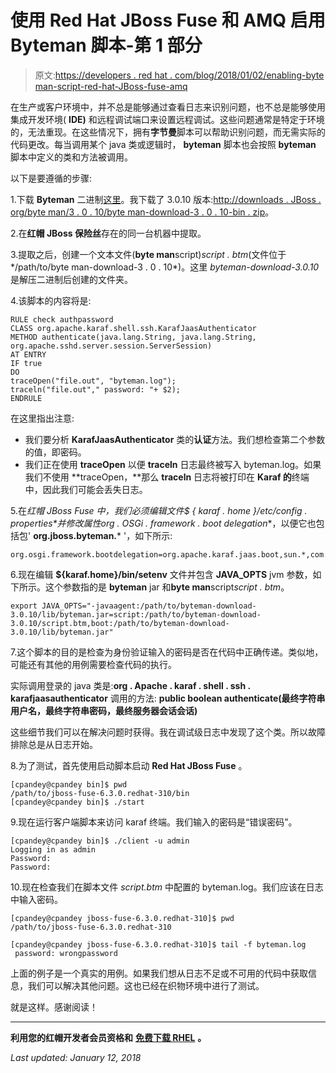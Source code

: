 # 使用 Red Hat JBoss Fuse 和 AMQ 启用 Byteman 脚本-第 1 部分

> 原文:[https://developers . red hat . com/blog/2018/01/02/enabling-byte man-script-red-hat-JBoss-fuse-amq](https://developers.redhat.com/blog/2018/01/02/enabling-byteman-script-red-hat-jboss-fuse-amq)

在生产或客户环境中，并不总是能够通过查看日志来识别问题，也不总是能够使用集成开发环境( **IDE)** 和远程调试端口来设置远程调试。这些问题通常是特定于环境的，无法重现。在这些情况下，拥有**字节曼**脚本可以帮助识别问题，而无需实际的代码更改。每当调用某个 java 类或逻辑时， **byteman** 脚本也会按照 **byteman** 脚本中定义的类和方法被调用。

以下是要遵循的步骤:

1.下载 **Byteman** 二进制[这里](http://byteman.jboss.org/downloads.html)。我下载了 3.0.10 版本:[http://downloads . JBoss . org/byte man/3 . 0 . 10/byte man-download-3 . 0 . 10-bin . zip](http://downloads.jboss.org/byteman/3.0.10/byteman-download-3.0.10-bin.zip)。

2.在**红帽 JBoss 保险丝**存在的同一台机器中提取。

3.提取之后，创建一个文本文件(**byte man**script)*script . btm*(文件位于*/path/to/byte man-download-3 . 0 . 10*)。这里 *byteman-download-3.0.10* 是解压二进制后创建的文件夹。

4.该脚本的内容将是:

```
RULE check authpassword
CLASS org.apache.karaf.shell.ssh.KarafJaasAuthenticator
METHOD authenticate(java.lang.String, java.lang.String, org.apache.sshd.server.session.ServerSession)
AT ENTRY
IF true
DO 
traceOpen("file.out", "byteman.log");
traceln("file.out"," password: "+ $2);
ENDRULE

```

在这里指出注意:

*   我们要分析 **KarafJaasAuthenticator** 类的**认证**方法。我们想检查第二个参数的值，即密码。
*   我们正在使用 **traceOpen** 以便 **traceln** 日志最终被写入 byteman.log。如果我们不使用 **traceOpen，**那么 **traceln** 日志将被打印在 **Karaf 的**终端中，因此我们可能会丢失日志。

5.在**红帽 JBoss Fuse 中，**我们必须编辑文件*$ { karaf . home }/etc/config . properties*并修改属性**org . OSGi . framework . boot delegation**，以便它也包括包' **org.jboss.byteman.*** '，如下所示:

```
org.osgi.framework.bootdelegation=org.apache.karaf.jaas.boot,sun.*,com.sun.*,javax.transaction,javax.transaction.*,org.apache.xalan.processor,org.apache.xpath.jaxp,org.apache.xml.dtm.ref,org.apache.xerces.jaxp.datatype,org.apache.xerces.stax,org.apache.xerces.parsers,org.apache.xerces.jaxp,org.apache.xerces.jaxp.validation,org.apache.xerces.dom,org.jboss.byteman.*
```

6.现在编辑 **${karaf.home}/bin/setenv** 文件并包含 **JAVA_OPTS** jvm 参数，如下所示。这个参数指的是 **byteman** jar 和**byte man**script*script . btm*。

```
export JAVA_OPTS="-javaagent:/path/to/byteman-download-3.0.10/lib/byteman.jar=script:/path/to/byteman-download-3.0.10/script.btm,boot:/path/to/byteman-download-3.0.10/lib/byteman.jar"
```

7.这个脚本的目的是检查为身份验证输入的密码是否在代码中正确传递。类似地，可能还有其他的用例需要检查代码的执行。

实际调用登录的 java 类是:**org . Apache . karaf . shell . ssh . karafjaasauthenticator**
调用的方法: **public boolean authenticate(最终字符串用户名，最终字符串密码，最终服务器会话会话)**

这些细节我们可以在解决问题时获得。我在调试级日志中发现了这个类。所以故障排除总是从日志开始。

8.为了测试，首先使用启动脚本启动 **Red Hat JBoss Fuse** 。

```
[cpandey@cpandey bin]$ pwd
/path/to/jboss-fuse-6.3.0.redhat-310/bin
[cpandey@cpandey bin]$ ./start
```

9.现在运行客户端脚本来访问 karaf 终端。我们输入的密码是“错误密码”。

```
[cpandey@cpandey bin]$ ./client -u admin
Logging in as admin
Password: 
Password:
```

10.现在检查我们在脚本文件 *script.btm* 中配置的 byteman.log。我们应该在日志中输入密码。

```
[cpandey@cpandey jboss-fuse-6.3.0.redhat-310]$ pwd
/path/to/jboss-fuse-6.3.0.redhat-310

[cpandey@cpandey jboss-fuse-6.3.0.redhat-310]$ tail -f byteman.log 
 password: wrongpassword
```

上面的例子是一个真实的用例。如果我们想从日志不足或不可用的代码中获取信息，我们可以解决其他问题。这也已经在织物环境中进行了测试。

就是这样。感谢阅读！

* * *

**利用您的红帽开发者会员资格和** [**免费下载 RHEL**](http://developers.redhat.com/products/rhel/download/) **。**

*Last updated: January 12, 2018*